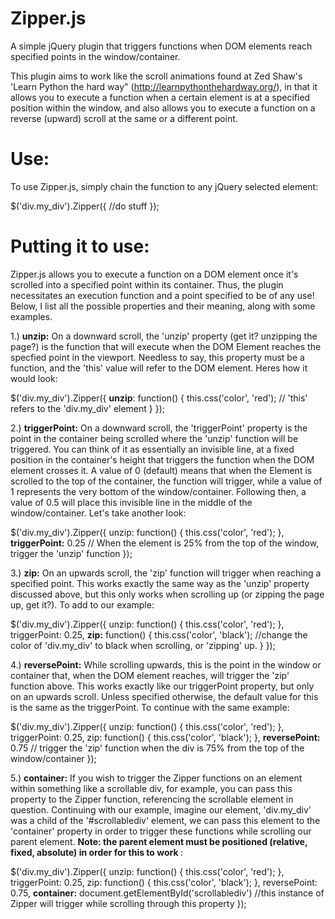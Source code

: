 # Zipper.js
A simple jQuery plugin that triggers functions when DOM elements reach specified points in the window/container. 

This plugin aims to work like the scroll animations found at Zed Shaw's 'Learn Python the hard way" (http://learnpythonthehardway.org/), in that it allows you to execute a function when a certain element is at a specified position within the window, and also allows you to execute a function on a reverse (upward) scroll at the same or a different point. 

# Use:

To use Zipper.js, simply chain the function to any jQuery selected element:

  $('div.my_div').Zipper({
    //do stuff
    });
    
# Putting it to use: 

Zipper.js allows you to execute a function on a DOM element once it's scrolled into a specified point within its container. Thus, the plugin necessitates an execution function and a point specified to be of any use! Below, I list all the possible properties and their meaning, along with some examples.

1.) <b>unzip:</b> On a downward scroll, the 'unzip' property (get it? unzipping the page?) is the function that will execute when the DOM Element reaches the specfied point in the viewport. Needless to say, this property must be  a function, and the 'this' value will refer to the DOM element. Heres how it would look: 
  
  $('div.my_div').Zipper({
    <b>unzip</b>: function() {
      this.css('color', 'red'); // 'this' refers to the 'div.my_div' element
    }
  });

2.) <b>triggerPoint:</b> On a downward scroll, the 'triggerPoint' property is the point in the container being scrolled where the 'unzip' function will be triggered. You can think of it as essentially an invisible line, at a fixed position in the container's height that triggers the function when the DOM element crosses it. A value of 0 (default) means that when the Element is scrolled to the top of the container, the function will trigger, while a value of 1 represents the very bottom of the window/container. Following then, a value of 0.5 will place this invisible line in the middle of the window/container. Let's take another look: 

  $('div.my_div').Zipper({
    unzip: function() {
      this.css('color', 'red');
    },
    <b>triggerPoint:</b> 0.25 // When the element is 25% from the top of the window, trigger the 'unzip' function
  });

3.) <b>zip:</b> On an upwards scroll, the 'zip' function will trigger when reaching a specified point. This works exactly the same way as the 'unzip' property discussed above, but this only works when scrolling up (or zipping the page up, get it?). To add to our example: 

  $('div.my_div').Zipper({
    unzip: function() {
      this.css('color', 'red');
    },
    triggerPoint: 0.25,
    <b>zip:</b> function() {
      this.css('color', 'black'); //change the color of 'div.my_div' to black when scrolling, or 'zipping' up. 
    }
  });

4.) <b>reversePoint:</b> While scrolling upwards, this is the point in the window or container that, when the DOM element reaches, will trigger the 'zip' function above. This works exactly like our triggerPoint property, but only on an upwards scroll. Unless specified otherwise, the default value for this is the same as the triggerPoint. To continue with the same example: 

  $('div.my_div').Zipper({
    unzip: function() {
      this.css('color', 'red');
    },
    triggerPoint: 0.25,
    zip: function() {
      this.css('color', 'black'); 
    },
    <b>reversePoint:</b> 0.75 // trigger the 'zip' function when the div is 75% from the top of the window/container
  });

5.) <b> container:</b> If you wish to trigger the Zipper functions on an element within something like a scrollable div, for example, you can pass this property to the Zipper function, referencing the scrollable element in question. Continuing with our example, imagine our element, 'div.my_div' was a child of the '#scrollablediv' element, we can pass this element to the 'container' property in order to trigger these functions while scrolling our parent element. <b> Note: the parent element must be positioned (relative, fixed, absolute) in order for this to work </b>: 

  $('div.my_div').Zipper({
    unzip: function() {
      this.css('color', 'red');
    },
    triggerPoint: 0.25,
    zip: function() {
      this.css('color', 'black'); 
    },
    reversePoint: 0.75,
    <b>container:</b> document.getElementById('scrollablediv') //this instance of Zipper will trigger while scrolling through this property
  });  



